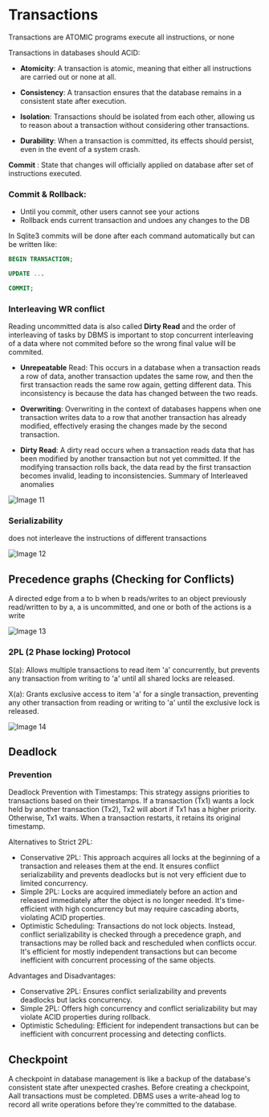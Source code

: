# Transactions

Transactions are ATOMIC programs execute all instructions, or none

Transactions in databases should ACID:

- **Atomicity**: A transaction is atomic, meaning that either all instructions are carried out or none at all.

- **Consistency**: A transaction ensures that the database remains in a consistent state after execution.

- **Isolation**: Transactions should be isolated from each other, allowing us to reason about a transaction without considering other transactions.

- **Durability**: When a transaction is committed, its effects should persist, even in the event of a system crash.


**Commit** : State that changes will officially applied on database after set of instructions executed.
### Commit & Rollback:

- Until you commit, other users cannot see your actions
- Rollback ends current transaction and undoes any changes to the DB

In Sqlite3 commits will be done after each command automatically but can be written like:
```sql
BEGIN TRANSACTION;

UPDATE ...

COMMIT;
```
### Interleaving WR conflict

Reading uncommitted data is also called **Dirty Read** and the order of interleaving of tasks by DBMS is important to stop concurrent interleaving of a data where not commited before so the wrong final value will be commited.
- **Unrepeatable** Read: This occurs in a database when a transaction reads a row of data, another transaction updates the same row, and then the first transaction reads the same row again, getting different data. This inconsistency is because the data has changed between the two reads.

- **Overwriting**: Overwriting in the context of databases happens when one transaction writes data to a row that another transaction has already modified, effectively erasing the changes made by the second transaction.

- **Dirty Read**: A dirty read occurs when a transaction reads data that has been modified by another transaction but not yet committed. If the modifying transaction rolls back, the data read by the first transaction becomes invalid, leading to inconsistencies.
Summary of Interleaved anomalies

![Image 11](../../Files/second-semester/db/11.jpg)
### Serializability

does not interleave the instructions of different transactions

![Image 12](../../Files/second-semester/db/12.jpg)
## Precedence graphs (Checking for Conflicts)

A directed edge from a to b when b reads/writes to an object previously read/written to by a, a is uncommitted, and one or both of the actions is a write

![Image 13](../../Files/second-semester/db/13.jpg)
### 2PL (2 Phase locking) Protocol

S(a): Allows multiple transactions to read item 'a' concurrently, but prevents any transaction from writing to 'a' until all shared locks are released.

X(a): Grants exclusive access to item 'a' for a single transaction, preventing any other transaction from reading or writing to 'a' until the exclusive lock is released.

![Image 14](../../Files/second-semester/db/14.jpg)
## Deadlock
### Prevention

Deadlock Prevention with Timestamps: This strategy assigns priorities to transactions based on their timestamps. If a transaction (Tx1) wants a lock held by another transaction (Tx2), Tx2 will abort if Tx1 has a higher priority. Otherwise, Tx1 waits. When a transaction restarts, it retains its original timestamp.

Alternatives to Strict 2PL:
- Conservative 2PL: This approach acquires all locks at the beginning of a transaction and releases them at the end. It ensures conflict serializability and prevents deadlocks but is not very efficient due to limited concurrency.
- Simple 2PL: Locks are acquired immediately before an action and released immediately after the object is no longer needed. It's time-efficient with high concurrency but may require cascading aborts, violating ACID properties.
- Optimistic Scheduling: Transactions do not lock objects. Instead, conflict serializability is checked through a precedence graph, and transactions may be rolled back and rescheduled when conflicts occur. It's efficient for mostly independent transactions but can become inefficient with concurrent processing of the same objects.

Advantages and Disadvantages:
- Conservative 2PL: Ensures conflict serializability and prevents deadlocks but lacks concurrency.
- Simple 2PL: Offers high concurrency and conflict serializability but may violate ACID properties during rollback.
- Optimistic Scheduling: Efficient for independent transactions but can be inefficient with concurrent processing and detecting conflicts.

## Checkpoint

A checkpoint in database management is like a backup of the database's consistent state after unexpected crashes. Before creating a checkpoint, Aall transactions must be completed. DBMS uses a write-ahead log to record all write operations before they're committed to the database.